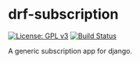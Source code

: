 # drf-subscription

[![License: GPL v3](https://img.shields.io/badge/License-GPLv3-blue.svg)](https://www.gnu.org/licenses/gpl-3.0)
[![Build Status](https://travis-ci.com/gmork2/drf-subscription.svg?branch=master)](https://travis-ci.com/gmork2/drf-subscription)

A generic subscription app for django.
